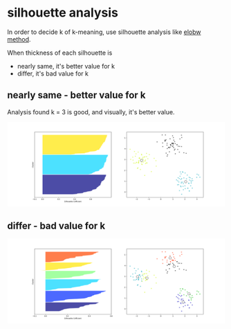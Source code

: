 # silhouette analysis

In order to decide k of k-meaning, use silhouette analysis like [elobw method](../09_elbow_method/README.md).

When thickness of each silhouette is

* nearly same, it's better value for k
* differ, it's bad value for k

## nearly same - better value for k

Analysis found k = 3 is good, and visually, it's better value.

![3_cluster](./silhouette_3_cluster.png)

## differ - bad value for k

![6_cluster](./silhouette_6_cluster.png)
